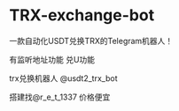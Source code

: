 # TRX-exchange-bot
一款自动化USDT兑换TRX的Telegram机器人！

有监听地址功能 兑U功能

trx兑换机器人
@usdt2_trx_bot

搭建找@r_e_t_1337
价格便宜

